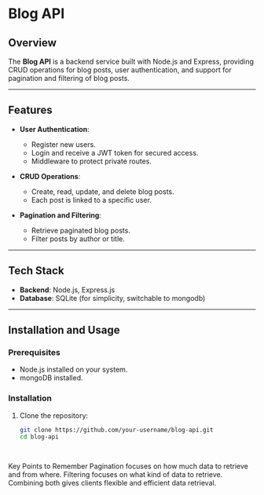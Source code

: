 # Blog API

## Overview
The **Blog API** is a backend service built with Node.js and Express, providing CRUD operations for blog posts, user authentication, and support for pagination and filtering of blog posts.

---

## Features

- **User Authentication**:
  - Register new users.
  - Login and receive a JWT token for secured access.
  - Middleware to protect private routes.

- **CRUD Operations**:
  - Create, read, update, and delete blog posts.
  - Each post is linked to a specific user.

- **Pagination and Filtering**:
  - Retrieve paginated blog posts.
  - Filter posts by author or title.

---

## Tech Stack

- **Backend**: Node.js, Express.js
- **Database**: SQLite (for simplicity, switchable to mongodb)

---

## Installation and Usage

### Prerequisites
- Node.js installed on your system.
- mongoDB installed.

### Installation    
1. Clone the repository:
   ```bash
   git clone https://github.com/your-username/blog-api.git
   cd blog-api

  
Key Points to Remember
Pagination focuses on how much data to retrieve and from where.
Filtering focuses on what kind of data to retrieve.
Combining both gives clients flexible and efficient data retrieval.
